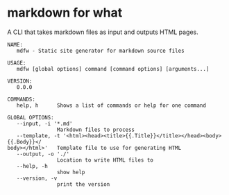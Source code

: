 markdown for what
=================

A CLI that takes markdown files as input and outputs HTML pages.

```
NAME:
   mdfw - Static site generator for markdown source files

USAGE:
   mdfw [global options] command [command options] [arguments...]

VERSION:
   0.0.0

COMMANDS:
   help, h      Shows a list of commands or help for one command

GLOBAL OPTIONS:
   --input, -i '*.md'
                Markdown files to process
   --template, -t '<html><head><title>{{.Title}}</title></head><body>{{.Body}}</
body></html>'   Template file to use for generating HTML
   --output, -o './'
                Location to write HTML files to
   --help, -h
                show help
   --version, -v
                print the version
```